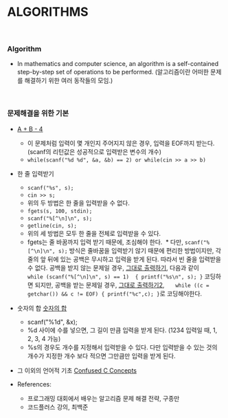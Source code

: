 # ALGORITHMS

<br/>

### Algorithm
* In mathematics and computer science, an algorithm is a self-contained step-by-step set of operations to be performed. (알고리즘이란 어떠한 문제를 해결하기 위한 여러 동작들의 모임.)

<br/>

### 문제해결을 위한 기본
* [A + B - 4](https://www.acmicpc.net/problem/10951)
  
  * 이 문제처럼 입력이 몇 개인지 주어지지 않은 경우, 입력을 EOF까지 받는다. (scanf의 리턴값은 성공적으로 입력받은 변수의 개수)
  * ```while(scanf("%d %d", &a, &b) == 2) or while(cin >> a >> b) ```

* 한 줄 입력받기

  * ```scanf("%s", s);```
  * ```cin >> s;```
  * 위의 두 방법은 한 줄을 입력받을 수 없다.
  * ```fgets(s, 100, stdin);```
  * ```scanf("%[^\n]\n", s);```
  * ```getline(cin, s);```
  * 위의 세 방법은 모두 한 줄을 전체로 입력받을 수 있다.
  * fgets는 줄 바꿈까지 입력 받기 때문에, 조심해야 한다.
  * 다만, ```scanf("%[^\n]\n", s);``` 방식은 줄바꿈을 입력받기 않기 때문에 편리한 방법이지만, 각 줄의 앞 뒤에 있는 공백은 무시하고 입력을 받게 된다. 따라서 빈 줄을 입력받을 수 없다. 공백을 받지 않는 문제일 경우, [그대로 출력하기](https://www.acmicpc.net/problem/11718), 다음과 같이 ```	while (scanf("%[^\n]\n", s) == 1) 
	{
		printf("%s\n", s);
	}``` 코딩하면 되지만, 공백을 받는 문제일 경우, [그대로 출력하기2](https://www.acmicpc.net/problem/11719), ```   while ((c = getchar()) && c != EOF) {
        printf("%c",c);
    }```로 코딩해야한다.
    
* 숫자의 합 [숫자의 합](https://www.acmicpc.net/problem/11720)
  * scanf("%1d", &x);
  * %d 사이에 수를 넣으면, 그 길이 만큼 입력을 받게 된다. (1234 입력일 때, 1, 2, 3, 4 가능)
  * %s의 경우도 개수를 지정해서 입력받을 수 있다. 다만 입력받을 수 있는 것의 개수가 지정한 개수 보다 적으면 그만큼만 입력을 받게 된다.

* 그 이외의 언어적 기초 [Confused C Concepts](https://github.com/HyunJunKwon/StudyingLanguages/blob/master/C/ConfusedConcepts.pdf)

* References: 
	* 프로그래밍 대회에서 배우는 알고리즘 문제 해결 전략, 구종만
	* 코드플러스 강의, 최백준




